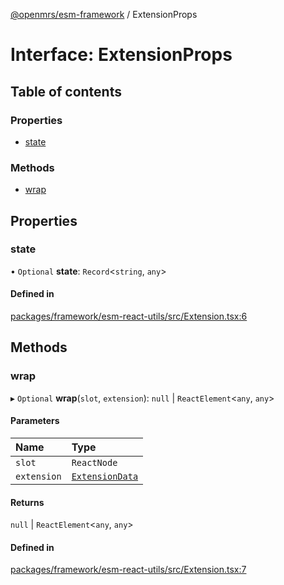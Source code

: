 [@openmrs/esm-framework](../API.md) / ExtensionProps

# Interface: ExtensionProps

## Table of contents

### Properties

- [state](ExtensionProps.md#state)

### Methods

- [wrap](ExtensionProps.md#wrap)

## Properties

### state

• `Optional` **state**: `Record`<`string`, `any`\>

#### Defined in

[packages/framework/esm-react-utils/src/Extension.tsx:6](https://github.com/openmrs/openmrs-esm-core/blob/master/packages/framework/esm-react-utils/src/Extension.tsx#L6)

## Methods

### wrap

▸ `Optional` **wrap**(`slot`, `extension`): ``null`` \| `ReactElement`<`any`, `any`\>

#### Parameters

| Name | Type |
| :------ | :------ |
| `slot` | `ReactNode` |
| `extension` | [`ExtensionData`](ExtensionData.md) |

#### Returns

``null`` \| `ReactElement`<`any`, `any`\>

#### Defined in

[packages/framework/esm-react-utils/src/Extension.tsx:7](https://github.com/openmrs/openmrs-esm-core/blob/master/packages/framework/esm-react-utils/src/Extension.tsx#L7)
